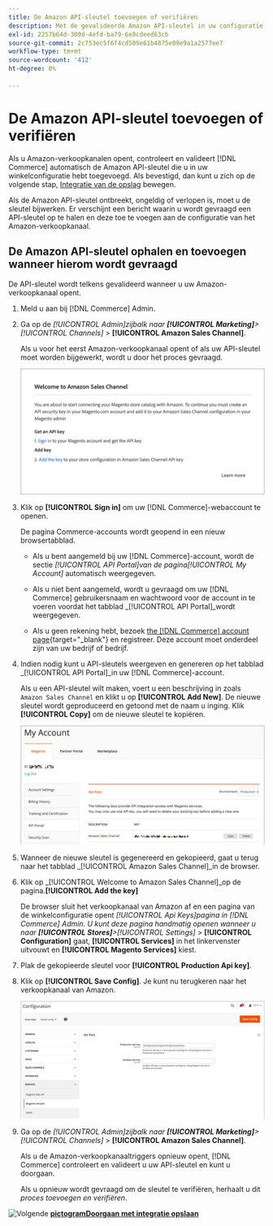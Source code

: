 ```yaml
---
title: De Amazon API-sleutel toevoegen of verifiëren
description: Met de gevalideerde Amazon API-sleutel in uw configuratie voor handel kunt u uw winkels integreren met uw Amazon Seller-account.
exl-id: 2257b64d-309d-4efd-ba79-6e0cdeed63cb
source-git-commit: 2c753ec5f6f4cd509e61b4875e09e9a1a2577ee7
workflow-type: tm+mt
source-wordcount: '412'
ht-degree: 0%

---
```


# De Amazon API-sleutel toevoegen of verifiëren

Als u Amazon-verkoopkanalen opent, controleert en valideert [!DNL Commerce] automatisch de Amazon API-sleutel die u in uw winkelconfiguratie hebt toegevoegd. Als bevestigd, dan kunt u zich op de volgende stap, [Integratie van de opslag](./store-integration.md) bewegen.

Als de Amazon API-sleutel ontbreekt, ongeldig of verlopen is, moet u de sleutel bijwerken. Er verschijnt een bericht waarin u wordt gevraagd een API-sleutel op te halen en deze toe te voegen aan de configuratie van het Amazon-verkoopkanaal.

## De Amazon API-sleutel ophalen en toevoegen wanneer hierom wordt gevraagd

De API-sleutel wordt telkens gevalideerd wanneer u uw Amazon-verkoopkanaal opent.

1. Meld u aan bij [!DNL Commerce] Admin.

1. Ga op de _[!UICONTROL Admin]_zijbalk naar **[!UICONTROL Marketing]**>_[!UICONTROL Channels]_ > **[!UICONTROL Amazon Sales Channel]**.

   Als u voor het eerst Amazon-verkoopkanaal opent of als uw API-sleutel moet worden bijgewerkt, wordt u door het proces gevraagd.

   ![Vraag over Amazon API-sleutel ophalen en toevoegen](assets/amazon-api-verification-prompt.png)

1. Klik op **[!UICONTROL Sign in]** om uw [!DNL Commerce]-webaccount te openen.

   De pagina Commerce-accounts wordt geopend in een nieuw browsertabblad.

   - Als u bent aangemeld bij uw [!DNL Commerce]-account, wordt de sectie _[!UICONTROL API Portal]_van de pagina_[!UICONTROL My Account]_ automatisch weergegeven.

   - Als u niet bent aangemeld, wordt u gevraagd om uw [!DNL Commerce] gebruikersnaam en wachtwoord voor de account in te voeren voordat het tabblad _[!UICONTROL API Portal]_wordt weergegeven.

   - Als u geen rekening hebt, bezoek [the [!DNL Commerce] account page](https://account.magento.com/customer/account/login/){target=&quot;_blank&quot;} en registreer. Deze account moet onderdeel zijn van uw bedrijf of bedrijf.

1. Indien nodig kunt u API-sleutels weergeven en genereren op het tabblad _[!UICONTROL API Portal]_in uw [!DNL Commerce]-account.

   Als u een API-sleutel wilt maken, voert u een beschrijving in zoals `Amazon Sales Channel` en klikt u op **[!UICONTROL Add New]**. De nieuwe sleutel wordt geproduceerd en getoond met de naam u inging. Klik **[!UICONTROL Copy]** om de nieuwe sleutel te kopiëren.

   ![Een API-sleutel genereren of kopiëren](assets/amazon-add-api-key.png)

1. Wanneer de nieuwe sleutel is gegenereerd en gekopieerd, gaat u terug naar het tabblad _[!UICONTROL Amazon Sales Channel]_in de browser.

1. Klik op _[!UICONTROL Welcome to Amazon Sales Channel]_op de pagina.**[!UICONTROL Add the key]**

   De browser sluit het verkoopkanaal van Amazon af en een pagina van de winkelconfiguratie opent _[!UICONTROL Api Keys]_pagina in [!DNL Commerce] Admin. U kunt deze pagina handmatig openen wanneer u naar **[!UICONTROL Stores]**>_[!UICONTROL Settings]_ > **[!UICONTROL Configuration]** gaat, **[!UICONTROL Services]** in het linkervenster uitvouwt en **[!UICONTROL Magento Services]** kiest.

1. Plak de gekopieerde sleutel voor **[!UICONTROL Production Api key]**.

1. Klik op **[!UICONTROL Save Config]**. Je kunt nu terugkeren naar het verkoopkanaal van Amazon.

   ![API-sleutel toevoegen in de configuratie van uw winkel](assets/config-magento-services-api-screen.png)

1. Ga op de _[!UICONTROL Admin]_zijbalk naar **[!UICONTROL Marketing]**>_[!UICONTROL Channels]_ > **[!UICONTROL Amazon Sales Channel]**.

   Als u de Amazon-verkoopkanaaltriggers opnieuw opent, [!DNL Commerce] controleert en valideert u uw API-sleutel en kunt u doorgaan.

   Als u opnieuw wordt gevraagd om de sleutel te verifiëren, herhaalt u dit _proces toevoegen en verifiëren_.

![Volgende ](assets/btn-next.png) [**pictogramDoorgaan met integratie opslaan**](./store-integration.md)
